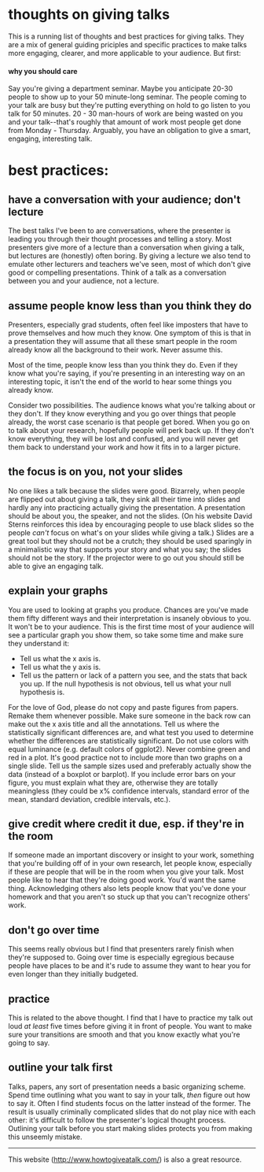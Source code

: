 # thoughts on giving talks

This is a running list of thoughts and best practices for giving talks. They are a mix of general guiding priciples and specific practices to make talks more engaging, clearer, and more applicable to your audience. But first:

#### why you should care
Say you're giving a department seminar. Maybe you anticipate 20-30 people to show up to your 50 minute-long seminar. The people coming to your talk are busy but they're putting everything on hold to go listen to you talk for 50 minutes. 20 - 30 man-hours of work are being wasted on you and your talk--that's roughly that amount of work most people get done from Monday - Thursday. Arguably, you have an obligation to give a smart, engaging, interesting talk.

# best practices:

## have a conversation with your audience; don't lecture
The best talks I've been to are conversations, where the presenter is leading you through their thought processes and telling a story. Most presenters give more of a lecture than a conversation when giving a talk, but lectures are (honestly) often boring. By giving a lecture we also tend to emulate other lecturers and teachers we've seen, most of which don't give good or compelling presentations. Think of a talk as a conversation between you and your audience, not a lecture.

## assume people know less than you think they do
Presenters, especially grad students, often feel like imposters that have to prove themselves and how much they know. One symptom of this is that in a presentation they will assume that all these smart people in the room already know all the background to their work. Never assume this.

Most of the time, people know less than you think they do. Even if they know what you're saying, if you're presenting in an interesting way on an interesting topic, it isn't the end of the world to hear some things you already know.

Consider two possibilities. The audience knows what you're talking about or they don't. If they know everything and you go over things that people already, the worst case scenario is that people get bored. When you go on to talk about your research, hopefully people will perk back up. If they don't know everything, they will be lost and confused, and you will never get them back to understand your work and how it fits in to a larger picture.


## the focus is on you, not your slides
No one likes a talk because the slides were good. Bizarrely, when people are flipped out about giving a talk, they sink all their time into slides and hardly any into practicing actually giving the presentation. A presentation should be about you, the speaker, and not the slides. (On his website David Sterns reinforces this idea by encouraging people to use black slides so the people _can't_ focus on what's on your slides while giving a talk.) Slides are a great tool but they should not be a crutch; they should be used sparingly in a minimalistic way that supports your story and what you say; the slides should not be the story. If the projector were to go out you should still be able to give an engaging talk.

## explain your graphs
You are used to looking at graphs you produce. Chances are you've made them fifty different ways and their interpretation is insanely obvious to you. It won't be to your audience. This is the first time most of your audience will see a particular graph you show them, so take some time and make sure they understand it:
- Tell us what the x axis is.
- Tell us what the y axis is.
- Tell us the pattern or lack of a pattern you see, and the stats that back you up. If the null hypothesis is not obvious, tell us what your null hypothesis is.

For the love of God, please do not copy and paste figures from papers. Remake them whenever possible. Make sure someone in the back row can make out the x axis title and all the annotations. Tell us where the statistically significant differences are, and what test you used to determine whether the differences are statistically significant. Do not use colors with equal luminance (e.g. default colors of ggplot2). Never combine green and red in a plot. It's good practice not to include more than two graphs on a single slide. Tell us the sample sizes used and preferably actually show the data (instead of a boxplot or barplot). If you include error bars on your figure, you must explain what they are, otherwise they are totally meaningless (they could be x% confidence intervals, standard error of the mean, standard deviation, credible intervals, etc.).

## give credit where credit it due, esp. if they're in the room
If someone made an important discovery or insight to your work, something that you're building off of in your own research, let people know, especially if these are people that will be in the room when you give your talk. Most people like to hear that they're doing good work. You'd want the same thing. Acknowledging others also lets people know that you've done your homework and that you aren't so stuck up that you can't recognize others' work.

## don't go over time
This seems really obvious but I find that presenters rarely finish when they're supposed to. Going over time is especially egregious because people have places to be and it's rude to assume they want to hear you for even longer than they initially budgeted.

## practice
This is related to the above thought. I find that I have to practice my talk out loud _at least_ five times before giving it in front of people. You want to make sure your transitions are smooth and that you know exactly what you're going to say.

## outline your talk first
Talks, papers, any sort of presentation needs a basic organizing scheme. Spend time outlining what you want to say in your talk, _then_ figure out how to say it. Often I find students focus on the latter instead of the former. The result is usually criminally complicated slides that do not play nice with each other: it's difficult to follow the presenter's logical thought process. Outlining your talk before you start making slides protects you from making this unseemly mistake.

------------------

This website (http://www.howtogiveatalk.com/) is also a great resource.
